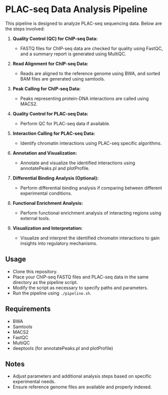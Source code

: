 # PLAC-seq Data Analysis Pipeline

This pipeline is designed to analyze PLAC-seq sequencing data. Below are the steps involved:

1. **Quality Control (QC) for ChIP-seq Data:**
   - FASTQ files for ChIP-seq data are checked for quality using FastQC, and a summary report is generated using MultiQC.

2. **Read Alignment for ChIP-seq Data:**
   - Reads are aligned to the reference genome using BWA, and sorted BAM files are generated using samtools.

3. **Peak Calling for ChIP-seq Data:**
   - Peaks representing protein-DNA interactions are called using MACS2.

4. **Quality Control for PLAC-seq Data:**
   - Perform QC for PLAC-seq data if available.

5. **Interaction Calling for PLAC-seq Data:**
   - Identify chromatin interactions using PLAC-seq specific algorithms.

6. **Annotation and Visualization:**
   - Annotate and visualize the identified interactions using annotatePeaks.pl and plotProfile.

7. **Differential Binding Analysis (Optional):**
   - Perform differential binding analysis if comparing between different experimental conditions.

8. **Functional Enrichment Analysis:**
   - Perform functional enrichment analysis of interacting regions using external tools.

9. **Visualization and Interpretation:**
   - Visualize and interpret the identified chromatin interactions to gain insights into regulatory mechanisms.

## Usage
- Clone this repository.
- Place your ChIP-seq FASTQ files and PLAC-seq data in the same directory as the pipeline script.
- Modify the script as necessary to specify paths and parameters.
- Run the pipeline using `./pipeline.sh`.

## Requirements
- BWA
- Samtools
- MACS2
- FastQC
- MultiQC
- deeptools (for annotatePeaks.pl and plotProfile)

## Notes
- Adjust parameters and additional analysis steps based on specific experimental needs.
- Ensure reference genome files are available and properly indexed.
